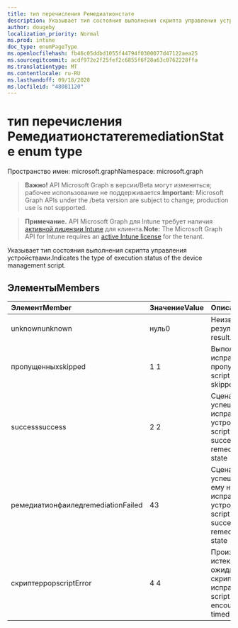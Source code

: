 ```yaml
---
title: тип перечисления Ремедиатионстате
description: Указывает тип состояния выполнения скрипта управления устройствами.
author: dougeby
localization_priority: Normal
ms.prod: intune
doc_type: enumPageType
ms.openlocfilehash: fb46c05ddbd1055f44794f0300077d47122aea25
ms.sourcegitcommit: acdf972e2f25fef2c6855f6f28a63c0762228ffa
ms.translationtype: MT
ms.contentlocale: ru-RU
ms.lasthandoff: 09/18/2020
ms.locfileid: "48081120"
---
```

# <a name="remediationstate-enum-type"></a><span data-ttu-id="da493-103">тип перечисления Ремедиатионстате</span><span class="sxs-lookup"><span data-stu-id="da493-103">remediationState enum type</span></span>

<span data-ttu-id="da493-104">Пространство имен: microsoft.graph</span><span class="sxs-lookup"><span data-stu-id="da493-104">Namespace: microsoft.graph</span></span>

> <span data-ttu-id="da493-105">**Важно!** API Microsoft Graph в версии/Beta могут изменяться; рабочее использование не поддерживается.</span><span class="sxs-lookup"><span data-stu-id="da493-105">**Important:** Microsoft Graph APIs under the /beta version are subject to change; production use is not supported.</span></span>

> <span data-ttu-id="da493-106">**Примечание.** API Microsoft Graph для Intune требует наличия [активной лицензии Intune](https://go.microsoft.com/fwlink/?linkid=839381) для клиента.</span><span class="sxs-lookup"><span data-stu-id="da493-106">**Note:** The Microsoft Graph API for Intune requires an [active Intune license](https://go.microsoft.com/fwlink/?linkid=839381) for the tenant.</span></span>

<span data-ttu-id="da493-107">Указывает тип состояния выполнения скрипта управления устройствами.</span><span class="sxs-lookup"><span data-stu-id="da493-107">Indicates the type of execution status of the device management script.</span></span>

## <a name="members"></a><span data-ttu-id="da493-108">Элементы</span><span class="sxs-lookup"><span data-stu-id="da493-108">Members</span></span>
|<span data-ttu-id="da493-109">Элемент</span><span class="sxs-lookup"><span data-stu-id="da493-109">Member</span></span>|<span data-ttu-id="da493-110">Значение</span><span class="sxs-lookup"><span data-stu-id="da493-110">Value</span></span>|<span data-ttu-id="da493-111">Описание</span><span class="sxs-lookup"><span data-stu-id="da493-111">Description</span></span>|
|:---|:---|:---|
|<span data-ttu-id="da493-112">unknown</span><span class="sxs-lookup"><span data-stu-id="da493-112">unknown</span></span>|<span data-ttu-id="da493-113">нуль</span><span class="sxs-lookup"><span data-stu-id="da493-113">0</span></span>|<span data-ttu-id="da493-114">Неизвестный результат.</span><span class="sxs-lookup"><span data-stu-id="da493-114">Unknown result.</span></span>|
|<span data-ttu-id="da493-115">пропущенных</span><span class="sxs-lookup"><span data-stu-id="da493-115">skipped</span></span>|<span data-ttu-id="da493-116">1 </span><span class="sxs-lookup"><span data-stu-id="da493-116">1</span></span>|<span data-ttu-id="da493-117">Выполнение скрипта исправления пропущено</span><span class="sxs-lookup"><span data-stu-id="da493-117">Remediation script execution was skipped</span></span>|
|<span data-ttu-id="da493-118">success</span><span class="sxs-lookup"><span data-stu-id="da493-118">success</span></span>|<span data-ttu-id="da493-119">2 </span><span class="sxs-lookup"><span data-stu-id="da493-119">2</span></span>|<span data-ttu-id="da493-120">Сценарий исправления успешно выполнен и исправлено состояние устройства</span><span class="sxs-lookup"><span data-stu-id="da493-120">Remediation script executed successfully and remediated the device state</span></span>|
|<span data-ttu-id="da493-121">ремедиатионфаилед</span><span class="sxs-lookup"><span data-stu-id="da493-121">remediationFailed</span></span>|<span data-ttu-id="da493-122">4</span><span class="sxs-lookup"><span data-stu-id="da493-122">3</span></span>|<span data-ttu-id="da493-123">Сценарий исправления успешно выполнен, но ему не удалось исправить состояние устройства</span><span class="sxs-lookup"><span data-stu-id="da493-123">Remediation script executed successfully but failed to remediated the device state</span></span>|
|<span data-ttu-id="da493-124">скриптеррор</span><span class="sxs-lookup"><span data-stu-id="da493-124">scriptError</span></span>|<span data-ttu-id="da493-125">4 </span><span class="sxs-lookup"><span data-stu-id="da493-125">4</span></span>|<span data-ttu-id="da493-126">Произошла ошибка или истекло время ожидания выполнения скрипта исправления</span><span class="sxs-lookup"><span data-stu-id="da493-126">Remediation script execution encountered and error or timed out</span></span>|






